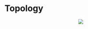 # Topology

<p align="center">
	
  <img src="https://www.lucidchart.com/publicSegments/view/4a989ff9-f34c-48e4-bb37-b4f441679a31/image.png">
</p>


